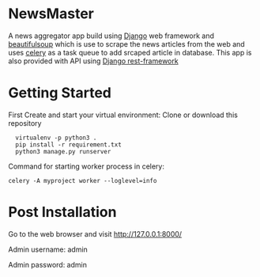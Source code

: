 # NewsMaster
A news aggregator app build using [Django](https://www.djangoproject.com/) web framework and [beautifulsoup](https://www.crummy.com/software/BeautifulSoup/bs4/doc/) which is use to scrape the news articles from the web and uses [celery](https://docs.celeryproject.org/en/stable/django/first-steps-with-django.html) as a task queue to add srcaped article in database. This app is also provided with API using [Django rest-framework](https://www.django-rest-framework.org/)



# Getting Started

First Create and start your virtual environment:
Clone or download this repository
```
  virtualenv -p python3 .
  pip install -r requirement.txt
  python3 manage.py runserver

```

Command for starting worker process in celery:
```
celery -A myproject worker --loglevel=info

```

# Post Installation
Go to the web browser and visit http://127.0.0.1:8000/

Admin username: admin

Admin password: admin

